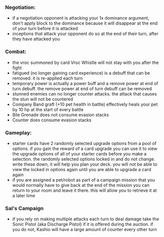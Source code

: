 

### Negotiation:
* if a negotiation opponent is attacking your 1x dominance argument, don't apply block to the dominance because it will disappear at the end of your turn before it is attacked
* inceptions that attack your opponent do so at the end of their turn, after they have attacked you


### Combat:
* the vroc summoned by card Vroc Whistle will not stay with you after the fight
* fatigued (no longer gaining card experience) is a debuff that can be removed. it is re-applied each turn
* temporary power is actually a power buff and a remove power at end of turn debuff. the remove power at end of turn debuff can be removed
* stunned enemies can no longer counter attacks. the attack that causes the stun will not be countered
* Company Band graft (+10 pet health in battle) effectively heals your pet by 10 hp at the start of every battle
* Bile Grenade does not consume evasion stacks
* Counter does consume evasion stacks


### Gameplay:
* starter cards have 2 randomly selected upgrade options from a pool of options. if you gain the reward of a card upgrade you can use it to view the upgrade options of all of your starter cards before you make a selection. the randomly selected options locked in and do not change. write these down, it will help you plan your deck. you will not be able to view the locked in options again until you are able to upgrade a card again
* if you are assigned a pet/robot as part of a campaign mission that you would normally have to give back at the end of the mission you can return to your room and leave it there. this will allow you to retrieve it at a later time


### Sal's Campaign
* if you rely on making multiple attacks each turn to deal damage take the Sonic Pistol (aka Discharge Pistol) if it is offered during the auction. if you do not, Kashio will have a large amount of counter every other turn
